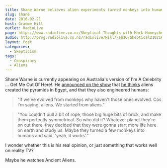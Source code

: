 ```yaml
---
title: Shane Warne believes alien experiments turned monkeys into humans
slug: shane
date: 2016-02-21
host: Graeme Hill
outlet: RadioLive
page: https://www.radiolive.co.nz/Skeptical-Thoughts-with-Mark-Honeychurch/tabid/506/articleID/113511/Default.aspx
audio: http://prog.radiolive.co.nz/radiolive/Hill/Feb16/Skeptical210216.mp3
layout: Post
categories:
  - Skepticism
tags:
  - Conspiracy
  - Aliens
---
```


Shane Warne is currently appearing on Australia's version of I'm A Celebrity ... Get Me Out Of Here!. He [announced on the show](http://www.stuff.co.nz/sport/cricket/76923096/shane-warne-believes-alien-experiments-turned-monkeys-into-humans) that [he thinks](http://www.nzherald.co.nz/sport/news/article.cfm?c_id=4&objectid=11590197) aliens created the pyramids in Egypt, and that they also engineered humans:

<!-- more -->

> "If we've evolved from monkeys why haven't those ones evolved. Cos I'm saying, aliens. We started from aliens."

> "You couldn't pull a bit of rope, those big huge bits of brick, and make them perfectly symmetrical. So who did it? Whatever planet they're on out there, they decided that they were gonna start more life here on earth and study us. Maybe they turned a few monkeys into humans and said, 'yeah, it works'."

I wonder whether this is his real opinion, or just something that works well on reality TV?

Maybe he watches Ancient Aliens.
